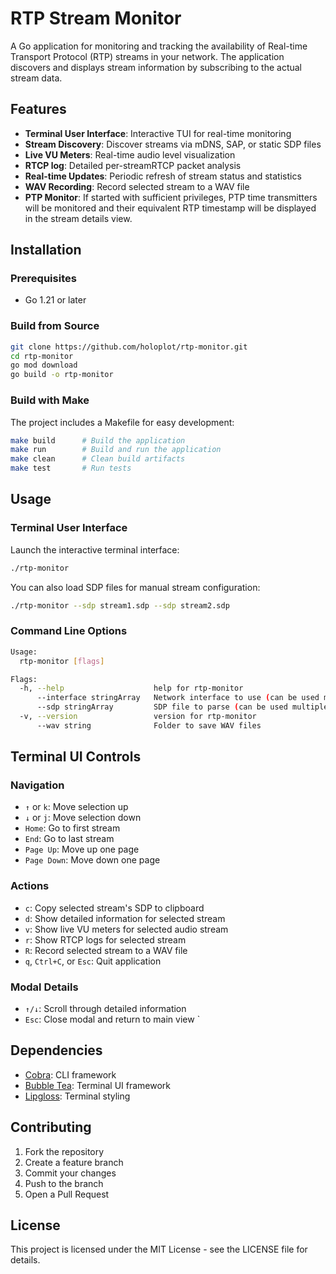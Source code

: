 # RTP Stream Monitor

A Go application for monitoring and tracking the availability of Real-time Transport Protocol (RTP) streams in your network. The application discovers and displays stream information by subscribing to the actual stream data.

## Features

- **Terminal User Interface**: Interactive TUI for real-time monitoring
- **Stream Discovery**: Discover streams via mDNS, SAP, or static SDP files
- **Live VU Meters**: Real-time audio level visualization
- **RTCP log**: Detailed per-streamRTCP packet analysis
- **Real-time Updates**: Periodic refresh of stream status and statistics
- **WAV Recording**: Record selected stream to a WAV file
- **PTP Monitor**: If started with sufficient privileges, PTP time transmitters will be monitored and their equivalent RTP timestamp will be displayed in the stream details view.

## Installation

### Prerequisites

- Go 1.21 or later

### Build from Source

```bash
git clone https://github.com/holoplot/rtp-monitor.git
cd rtp-monitor
go mod download
go build -o rtp-monitor
```

### Build with Make

The project includes a Makefile for easy development:

```bash
make build      # Build the application
make run        # Build and run the application
make clean      # Clean build artifacts
make test       # Run tests
```

## Usage

### Terminal User Interface

Launch the interactive terminal interface:

```bash
./rtp-monitor
```

You can also load SDP files for manual stream configuration:

```bash
./rtp-monitor --sdp stream1.sdp --sdp stream2.sdp
```

### Command Line Options

```bash
Usage:
  rtp-monitor [flags]

Flags:
  -h, --help                    help for rtp-monitor
      --interface stringArray   Network interface to use (can be used multiple times)
      --sdp stringArray         SDP file to parse (can be used multiple times)
  -v, --version                 version for rtp-monitor
      --wav string              Folder to save WAV files
```

## Terminal UI Controls

### Navigation
- `↑` or `k`: Move selection up
- `↓` or `j`: Move selection down
- `Home`: Go to first stream
- `End`: Go to last stream
- `Page Up`: Move up one page
- `Page Down`: Move down one page

### Actions
- `c`: Copy selected stream's SDP to clipboard
- `d`: Show detailed information for selected stream
- `v`: Show live VU meters for selected audio stream
- `r`: Show RTCP logs for selected stream
- `R`: Record selected stream to a WAV file
- `q`, `Ctrl+C`, or `Esc`: Quit application

### Modal Details
- `↑/↓`: Scroll through detailed information
- `Esc`: Close modal and return to main view
`
## Dependencies

- [Cobra](https://github.com/spf13/cobra): CLI framework
- [Bubble Tea](https://github.com/charmbracelet/bubbletea): Terminal UI framework
- [Lipgloss](https://github.com/charmbracelet/lipgloss): Terminal styling

## Contributing

1. Fork the repository
2. Create a feature branch
3. Commit your changes
4. Push to the branch
5. Open a Pull Request

## License

This project is licensed under the MIT License - see the LICENSE file for details.

